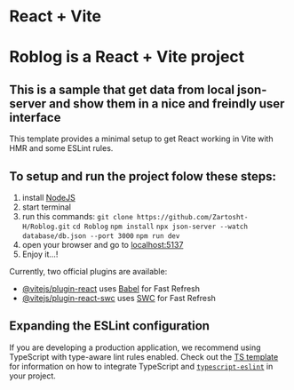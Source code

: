 # React + Vite
# **Roblog** is a React + Vite project

## This is a sample that get data from local json-server and show them in a nice and freindly user interface

This template provides a minimal setup to get React working in Vite with HMR and some ESLint rules.

## To setup and run the project folow these steps:
  1. install [NodeJS](https://nodejs.org/dist/v22.16.0/node-v22.16.0-x64.msi)
  2. start terminal
  3. run this commands:
     `git clone https://github.com/Zartosht-H/Roblog.git`
     `cd Roblog`
     `npm install`
     `npx json-server --watch database/db.json --port 3000`
     `npm run dev`
  4. open your browser and go to [localhost:5137](localhost:5137)
  5. Enjoy it...!

Currently, two official plugins are available:

- [@vitejs/plugin-react](https://github.com/vitejs/vite-plugin-react/blob/main/packages/plugin-react) uses [Babel](https://babeljs.io/) for Fast Refresh
- [@vitejs/plugin-react-swc](https://github.com/vitejs/vite-plugin-react/blob/main/packages/plugin-react-swc) uses [SWC](https://swc.rs/) for Fast Refresh

## Expanding the ESLint configuration

If you are developing a production application, we recommend using TypeScript with type-aware lint rules enabled. Check out the [TS template](https://github.com/vitejs/vite/tree/main/packages/create-vite/template-react-ts) for information on how to integrate TypeScript and [`typescript-eslint`](https://typescript-eslint.io) in your project.
